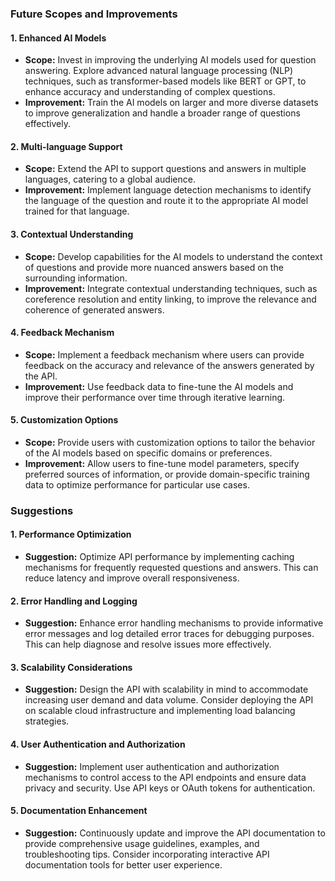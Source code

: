 ### Future Scopes and Improvements

#### 1. Enhanced AI Models
- **Scope:** Invest in improving the underlying AI models used for question answering. Explore advanced natural language processing (NLP) techniques, such as transformer-based models like BERT or GPT, to enhance accuracy and understanding of complex questions.
- **Improvement:** Train the AI models on larger and more diverse datasets to improve generalization and handle a broader range of questions effectively.

#### 2. Multi-language Support
- **Scope:** Extend the API to support questions and answers in multiple languages, catering to a global audience.
- **Improvement:** Implement language detection mechanisms to identify the language of the question and route it to the appropriate AI model trained for that language.

#### 3. Contextual Understanding
- **Scope:** Develop capabilities for the AI models to understand the context of questions and provide more nuanced answers based on the surrounding information.
- **Improvement:** Integrate contextual understanding techniques, such as coreference resolution and entity linking, to improve the relevance and coherence of generated answers.

#### 4. Feedback Mechanism
- **Scope:** Implement a feedback mechanism where users can provide feedback on the accuracy and relevance of the answers generated by the API.
- **Improvement:** Use feedback data to fine-tune the AI models and improve their performance over time through iterative learning.

#### 5. Customization Options
- **Scope:** Provide users with customization options to tailor the behavior of the AI models based on specific domains or preferences.
- **Improvement:** Allow users to fine-tune model parameters, specify preferred sources of information, or provide domain-specific training data to optimize performance for particular use cases.

### Suggestions

#### 1. Performance Optimization
- **Suggestion:** Optimize API performance by implementing caching mechanisms for frequently requested questions and answers. This can reduce latency and improve overall responsiveness.

#### 2. Error Handling and Logging
- **Suggestion:** Enhance error handling mechanisms to provide informative error messages and log detailed error traces for debugging purposes. This can help diagnose and resolve issues more effectively.

#### 3. Scalability Considerations
- **Suggestion:** Design the API with scalability in mind to accommodate increasing user demand and data volume. Consider deploying the API on scalable cloud infrastructure and implementing load balancing strategies.

#### 4. User Authentication and Authorization
- **Suggestion:** Implement user authentication and authorization mechanisms to control access to the API endpoints and ensure data privacy and security. Use API keys or OAuth tokens for authentication.

#### 5. Documentation Enhancement
- **Suggestion:** Continuously update and improve the API documentation to provide comprehensive usage guidelines, examples, and troubleshooting tips. Consider incorporating interactive API documentation tools for better user experience.
